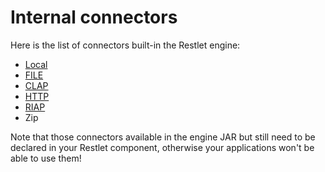 # Internal connectors

Here is the list of connectors built-in the Restlet engine:

-   [Local](technical-resources/restlet-framework/guide/2.2/core/engine/internal-connectors/local "Local connectors")
-   [FILE](technical-resources/restlet-framework/guide/2.2/core/engine/internal-connectors/local "File connector")
-   [CLAP](technical-resources/restlet-framework/guide/2.2/core/engine/internal-connectors/clap "CLAP connector")
-   [HTTP](technical-resources/restlet-framework/guide/2.2/core/engine/internal-connectors/http "HTTP connector (internal)")
-   [RIAP](technical-resources/restlet-framework/guide/2.2/core/engine/internal-connectors/riap "Restlet Internal Access Protocol")
-   Zip

Note that those connectors available in the engine JAR but still need to
be declared in your Restlet component, otherwise your applications won't
be able to use them!
